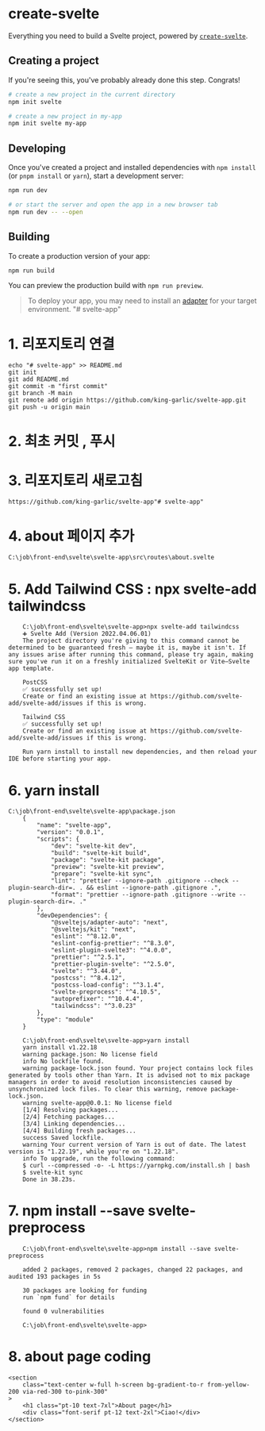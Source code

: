 # create-svelte

Everything you need to build a Svelte project, powered by [`create-svelte`](https://github.com/sveltejs/kit/tree/master/packages/create-svelte).

## Creating a project

If you're seeing this, you've probably already done this step. Congrats!

```bash
# create a new project in the current directory
npm init svelte

# create a new project in my-app
npm init svelte my-app
```

## Developing

Once you've created a project and installed dependencies with `npm install` (or `pnpm install` or `yarn`), start a development server:

```bash
npm run dev

# or start the server and open the app in a new browser tab
npm run dev -- --open
```

## Building

To create a production version of your app:

```bash
npm run build
```

You can preview the production build with `npm run preview`.

> To deploy your app, you may need to install an [adapter](https://kit.svelte.dev/docs/adapters) for your target environment.
"# svelte-app" 


# 1. 리포지토리 연결
    echo "# svelte-app" >> README.md
    git init
    git add README.md
    git commit -m "first commit"
    git branch -M main
    git remote add origin https://github.com/king-garlic/svelte-app.git
    git push -u origin main

# 2. 최초 커밋 , 푸시

# 3. 리포지토리 새로고침
    https://github.com/king-garlic/svelte-app"# svelte-app" 



# 4. about 페이지 추가
    C:\job\front-end\svelte\svelte-app\src\routes\about.svelte


# 5.     Add Tailwind CSS : npx svelte-add tailwindcss
        C:\job\front-end\svelte\svelte-app>npx svelte-add tailwindcss
        ➕ Svelte Add (Version 2022.04.06.01)
        The project directory you're giving to this command cannot be determined to be guaranteed fresh — maybe it is, maybe it isn't. If any issues arise after running this command, please try again, making sure you've run it on a freshly initialized SvelteKit or Vite–Svelte app template.

        PostCSS
        ✅ successfully set up!
        Create or find an existing issue at https://github.com/svelte-add/svelte-add/issues if this is wrong.

        Tailwind CSS
        ✅ successfully set up!
        Create or find an existing issue at https://github.com/svelte-add/svelte-add/issues if this is wrong.

        Run yarn install to install new dependencies, and then reload your IDE before starting your app.    

# 6. yarn install
    C:\job\front-end\svelte\svelte-app\package.json
        {
            "name": "svelte-app",
            "version": "0.0.1",
            "scripts": {
                "dev": "svelte-kit dev",
                "build": "svelte-kit build",
                "package": "svelte-kit package",
                "preview": "svelte-kit preview",
                "prepare": "svelte-kit sync",
                "lint": "prettier --ignore-path .gitignore --check --plugin-search-dir=. . && eslint --ignore-path .gitignore .",
                "format": "prettier --ignore-path .gitignore --write --plugin-search-dir=. ."
            },
            "devDependencies": {
                "@sveltejs/adapter-auto": "next",
                "@sveltejs/kit": "next",
                "eslint": "^8.12.0",
                "eslint-config-prettier": "^8.3.0",
                "eslint-plugin-svelte3": "^4.0.0",
                "prettier": "^2.5.1",
                "prettier-plugin-svelte": "^2.5.0",
                "svelte": "^3.44.0",
                "postcss": "^8.4.12",
                "postcss-load-config": "^3.1.4",
                "svelte-preprocess": "^4.10.5",
                "autoprefixer": "^10.4.4",
                "tailwindcss": "^3.0.23"
            },
            "type": "module"
        }

        C:\job\front-end\svelte\svelte-app>yarn install
        yarn install v1.22.18
        warning package.json: No license field
        info No lockfile found.
        warning package-lock.json found. Your project contains lock files generated by tools other than Yarn. It is advised not to mix package managers in order to avoid resolution inconsistencies caused by unsynchronized lock files. To clear this warning, remove package-lock.json.
        warning svelte-app@0.0.1: No license field
        [1/4] Resolving packages...
        [2/4] Fetching packages...
        [3/4] Linking dependencies...
        [4/4] Building fresh packages...
        success Saved lockfile.
        warning Your current version of Yarn is out of date. The latest version is "1.22.19", while you're on "1.22.18".
        info To upgrade, run the following command:
        $ curl --compressed -o- -L https://yarnpkg.com/install.sh | bash
        $ svelte-kit sync
        Done in 38.23s.


# 7. npm install --save svelte-preprocess


        C:\job\front-end\svelte\svelte-app>npm install --save svelte-preprocess

        added 2 packages, removed 2 packages, changed 22 packages, and audited 193 packages in 5s

        30 packages are looking for funding
        run `npm fund` for details

        found 0 vulnerabilities

        C:\job\front-end\svelte\svelte-app>

# 8. about page coding
    <section
        class="text-center w-full h-screen bg-gradient-to-r from-yellow-200 via-red-300 to-pink-300"
    >
        <h1 class="pt-10 text-7xl">About page</h1>
        <div class="font-serif pt-12 text-2xl">Ciao!</div>
    </section>
       
